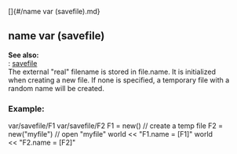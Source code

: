 []{#/name var (savefile).md}    
## name var (savefile)    
**See also:**    
:   [savefile](/savefile)    
The external \"real\" filename is stored in file.name. It is initialized    
when creating a new file. If none is specified, a temporary file with a    
random name will be created.    
### Example:    
var/savefile/F1 var/savefile/F2 F1 = new() // create a temp file F2 =    
new(\"myfile\") // open \"myfile\" world \<\< \"F1.name = \[F1\]\" world    
\<\< \"F2.name = \[F2\]\"  